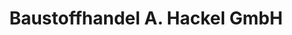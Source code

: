 ---
title: "Baustoffhandel A. Hackel GmbH"
url: /suhl/baustoffhandel-a-hackel-gmbh/
shop: Baustoffe
---